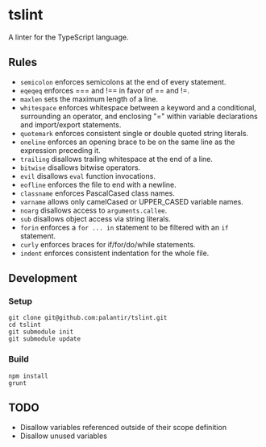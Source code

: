tslint
======

A linter for the TypeScript language.

Rules
-----

* `semicolon` enforces semicolons at the end of every statement.
* `eqeqeq` enforces === and !== in favor of == and !=.
* `maxlen` sets the maximum length of a line.
* `whitespace` enforces whitespace between a keyword and a conditional, surrounding an operator,
   and enclosing "=" within variable declarations and import/export statements.
* `quotemark` enforces consistent single or double quoted string literals.
* `oneline` enforces an opening brace to be on the same line as the expression preceding it.
* `trailing` disallows trailing whitespace at the end of a line.
* `bitwise` disallows bitwise operators.
* `evil` disallows `eval` function invocations.
* `eofline` enforces the file to end with a newline.
* `classname` enforces PascalCased class names.
* `varname` allows only camelCased or UPPER_CASED variable names.
* `noarg` disallows access to `arguments.callee`.
* `sub` disallows object access via string literals.
* `forin` enforces a `for ... in` statement to be filtered with an `if` statement.
* `curly` enforces braces for if/for/do/while statements.
* `indent` enforces consistent indentation for the whole file.

Development
-----------

### Setup ###

    git clone git@github.com:palantir/tslint.git
    cd tslint
    git submodule init
    git submodule update

### Build ###

    npm install
    grunt

TODO
----
* Disallow variables referenced outside of their scope definition
* Disallow unused variables
